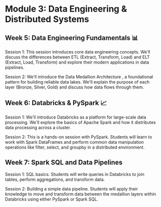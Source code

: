 # Module 3: Data Engineering & Distributed Systems

## Week 5: Data Engineering Fundamentals 📊

Session 1: This session introduces core data engineering concepts. We'll discuss the differences between ETL (Extract, Transform, Load) and ELT (Extract, Load, Transform) and explore their modern applications in data pipelines.

Session 2: We'll introduce the Data Medallion Architecture , a foundational pattern for building reliable data lakes. We'll explain the purpose of each layer (Bronze, Silver, Gold) and discuss how data flows through them.

## Week 6: Databricks & PySpark 📈

Session 1: We'll introduce Databricks as a platform for large-scale data processing. We'll explore the basics of Apache Spark and how it distributes data processing across a cluster.

Session 2: This is a hands-on session with PySpark. Students will learn to work with Spark DataFrames and perform common data manipulation operations like filter, select, and groupby in a distributed environment.

## Week 7: Spark SQL and Data Pipelines

Session 1: SQL basics. Students will write queries in Databricks to join tables, perform aggregations, and transform data.

Session 2: Building a simple data pipeline. Students will apply their knowledge to move and transform data between the medallion layers within Databricks using either PySpark or Spark SQL.
